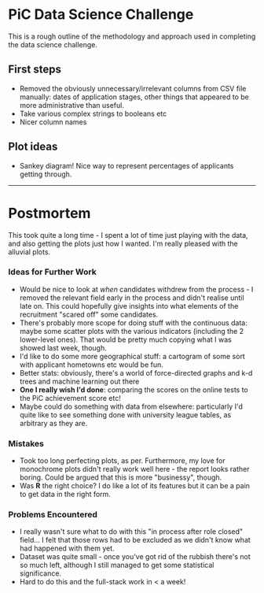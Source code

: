 PiC Data Science Challenge
==========================

This is a rough outline of the methodology and approach used in completing the data science challenge.

## First steps

- Removed the obviously unnecessary/irrelevant columns from CSV file manually: dates of application stages, other things that appeared to be more administrative than useful.
- Take various complex strings to booleans etc
- Nicer column names

## Plot ideas

- Sankey diagram! Nice way to represent percentages of applicants getting through.

---

# Postmortem

This took quite a long time - I spent a lot of time just playing with the data, and also getting the plots just how I wanted. I'm really pleased with the alluvial plots.

### Ideas for Further Work

- Would be nice to look at *when* candidates withdrew from the process - I removed the relevant field early in the process and didn't realise until late on. This could hopefully give insights into what elements of the recruitment "scared off" some candidates.
- There's probably more scope for doing stuff with the continuous data: maybe some scatter plots with the various indicators (including the 2 lower-level ones). That would be pretty much copying what I was showed last week, though.
- I'd like to do some more geographical stuff: a cartogram of some sort with applicant hometowns etc would be fun.
- Better stats: obviously, there's a world of force-directed graphs and k-d trees and machine learning out there
- **One I really wish I'd done**: comparing the scores on the online tests to the PiC achievement score etc!
- Maybe could do something with data from elsewhere: particularly I'd quite like to see something done with university league tables, as arbitrary as they are.

### Mistakes
- Took too long perfecting plots, as per. Furthermore, my love for monochrome plots didn't really work well here - the report looks rather boring. Could be argued that this is more "businessy", though.
- Was **R** the right choice? I do like a lot of its features but it can be a pain to get data in the right form.

### Problems Encountered
- I really wasn't sure what to do with this "in process after role closed" field... I felt that those rows had to be excluded as we didn't know what had happened with them yet.
- Dataset was quite small - once you've got rid of the rubbish there's not so much left, although I still managed to get some statistical significance.
- Hard to do this and the full-stack work in < a week!